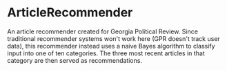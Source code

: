 ArticleRecommender
==================

An article recommender created for Georgia Political Review. Since traditional recommender systems won't work here (GPR doesn't track user data), this recommender instead uses a naive Bayes algorithm to classify input into one of ten categories. The three most recent articles in that category are then served as recommendations. 
